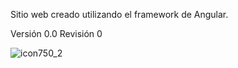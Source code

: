 Sitio web creado utilizando el framework de Angular.

Versión 0.0 Revisión 0

![icon750_2](https://github.com/lfgommar/MAYO-AGOSTO-24/assets/61842906/1139468a-5475-494f-8a95-683b9c10d21f)
